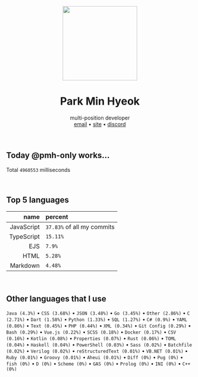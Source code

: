 <div align="center">
  <img src="https://avatars.githubusercontent.com/u/39158228?s=460&u=85a513dbfe77b73d9f7aa9c85e3e973cb69caba6&v=4" width="200px"/>
  <h1>Park Min Hyeok</h1>
  multi-position developer<br />
  <a href="mailto:pmhstudio.pmh@gmail.com">email</a> •
  <a href="https://pmh.codes/main/">site</a> •
  <a href="https://discord.gg/VbcGYnv">discord</a> 
</div>

<br />
<br />

## Today @pmh-only works...
Total `4960553` milliseconds

<br />

## Top 5 languages
| name | percent |
|-----:|:--------|
| JavaScript | `37.83%` of all my commits |
| TypeScript | `15.11%` |
| EJS | `7.9%` |
| HTML | `5.28%` |
| Markdown | `4.48%` |

<br />

## Other languages that I use
`Java (4.3%)` • `CSS (3.68%)` • `JSON (3.48%)` • `Go (3.45%)` • `Other (2.86%)` • `C (2.71%)` • `Dart (1.58%)` • `Python (1.33%)` • `SQL (1.27%)` • `C# (0.9%)` • `YAML (0.86%)` • `Text (0.45%)` • `PHP (0.44%)` • `XML (0.34%)` • `Git Config (0.29%)` • `Bash (0.29%)` • `Vue.js (0.22%)` • `SCSS (0.18%)` • `Docker (0.17%)` • `CSV (0.16%)` • `Kotlin (0.08%)` • `Properties (0.07%)` • `Rust (0.06%)` • `TOML (0.04%)` • `Haskell (0.04%)` • `PowerShell (0.03%)` • `Sass (0.02%)` • `Batchfile (0.02%)` • `Verilog (0.02%)` • `reStructuredText (0.01%)` • `VB.NET (0.01%)` • `Ruby (0.01%)` • `Groovy (0.01%)` • `Aheui (0.01%)` • `Diff (0%)` • `Pug (0%)` • `fish (0%)` • `D (0%)` • `Scheme (0%)` • `GAS (0%)` • `Prolog (0%)` • `INI (0%)` • `C++ (0%)`

<br />
